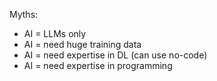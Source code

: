 Myths:
- AI = LLMs only
- AI = need huge training data
- AI = need expertise in DL (can use no-code)
- AI = need expertise in programming

